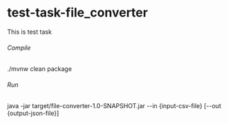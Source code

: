 # test-task-file_converter
This is test task

###### Compile
./mvnw clean package

###### Run
java -jar target/file-converter-1.0-SNAPSHOT.jar --in {input-csv-file} [--out {output-json-file}]
